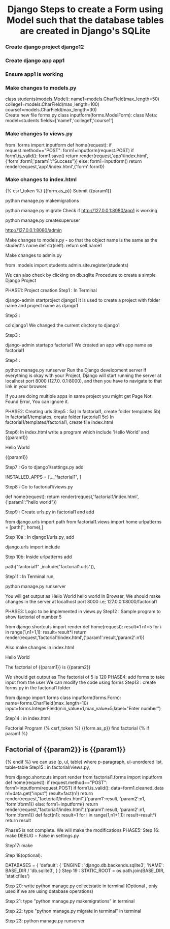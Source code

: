 <h1 align="center">Django Steps to create a Form using Model such that the database tables are created in Django's SQLite</h1>
<h3> Create django project django12 </h3>
<h3>Create django app app1</h3>
<h3>Ensure app1 is working</h3>
<h3>Make changes to models.py</h3>
    class students(models.Model): name1=models.CharField(max_length=50)
    college1=models.CharField(max_length=100) course1=models.CharField(max_length=30)
<br>  Create new file forms.py class inputform(forms.ModelForm): class Meta: model=students fields=['name1','college1','course1']<br />
<h3>Make changes to views.py</h3>
  from .forms import inputform def home(request): if request.method=="POST": form1=inputform(request.POST) if form1.is_valid(): form1.save() return render(request,'app1/index.html',{'form':form1,'param1':"Success"}) else: form1=inputform() return render(request,'app1/index.html',{'form':form1})

<h3>Make changes to index.html</h3>

{% csrf_token %} {{form.as_p}} Submit
{{param1}}

python manage.py makemigrations

python manage.py migrate Check if http://127.0.0.1:8080/app1 is working

python manage.py createsuperuser

http://127.0.0.1:8080/admin

Make changes to models.py - so that the object name is the same as the student's name def str(self): return self.name1

Make changes to admin.py

from .models import students admin.site.register(students)

We can also check by clicking on db.sqlite
Procedure to create a simple Django Project

PHASE1: Project creation Step1 : In Terminal

django-admin startproject django1 It is used to create a project with folder name and project name as django1

Step2 :

cd django1 We changed the current dirctory to django1

Step3 :

django-admin startapp factorial1
We created an app with app name as factorial1

Step4 :

python manage.py runserver
Run the Django development server If everything is okay with your Project, Django will start running the server at localhost port 8000 (127.0. 0.1:8000), and then you have to navigate to that link in your browser.

If you are doing multiple apps in same project you might get Page Not Found Error, You can ignore it.

PHASE2: Creating urls Step5 : 5a) In factorial1, create folder templates 5b) In factorial1/templates, create folder factorial1 5c) In factorial1/templates/factorial1, create file index.html

Step6: In index.html write a program which include 'Hello World' and {{param1}}

Hello World

{{param1}}

Step7 : Go to django1/settings.py add

INSTALLED_APPS = [...,"factorial1", ]

Step8 : Go to factorial1/views.py

def home(request): return render(request,'factorial1/index.html',{'param1':"hello world"})

Step9 : Create urls.py in factorial1 and add

from django.urls import path from factorial1.views import home urlpatterns = [path('', home),]

Step 10a : In django1/urls.py, add

django.urls import include

Step 10b: Inside urlpatterns add

path("factorial1" ,include("factorial1.urls")),

Step11 : In Terminal run,

python manage.py runserver

You will get output as Hello World hello world In Browser, We should make changes in the server at localhost port 8000 i.e; 127.0.0.1:8000/factorial1

PHASE3: Logic to be implemented in views.py Step12 : Sample program to show factorial of number 5

from django.shortcuts import render def home(request): result=1 n1=5 for i in range(1,n1+1,1): result=result*i return render(request,'factorial1/index.html',{'param1':result,'param2':n1})

Also make changes in index.html

Hello World

The factorial of {{param1}} is {{param2}}

We should get output as The factorial of 5 is 120
PHASE4: add forms to take input from the user We can modify the code using forms Step13 : create forms.py in the factorial1 folder

from django import forms class inputform(forms.Form): name=forms.CharField(max_length=10) input=forms.IntegerField(min_value=1,max_value=5,label="Enter number")

Step14 : in index.html

Factorial Program
{% csrf_token %} {{form.as_p}} find factorial
{% if param1 %}
<h2>Factorial of {{param2}} is {{param1}}</h2>
{% endif %}
we can use (p, ul, table) where p-paragraph, ul-unordered list, table-table
Step15 : in factorial/views.py,

from django.shortcuts import render from factorial1.forms import inputform def home(request): if request.method=="POST": form1=inputform(request.POST) if form1.is_valid(): data=form1.cleaned_data n1=data.get("input") result=fact(n1) return render(request,"factorial1/index.html",{'param1':result, 'param2':n1, 'form':form1}) else: form1=inputform()
return render(request,"factorial1/index.html",{'param1':result, 'param2':n1, 'form':form1}) def fact(n1):
result=1 for i in range(1,n1+1,1): result=result*i return result

Phase5 is not complete. We will make the modifications PHASE5: Step 16: make DEBUG = False in settings.py

Step17: make

Step 18(optional):

DATABASES = {
'default': {
'ENGINE': 'django.db.backends.sqlite3',
'NAME': BASE_DIR / 'db.sqlite3',
}
} Step 19 : STATIC_ROOT = os.path.join(BASE_DIR, 'staticfiles')

Step 20: write python manage.py collectstatic in terminal (Optional , only used if we are using database operations)

Step 21: type "python manage.py makemigrations" in terminal

Step 22: type "python manage.py migrate in terminal" in terminal

Step 23: python manage.py runserver
